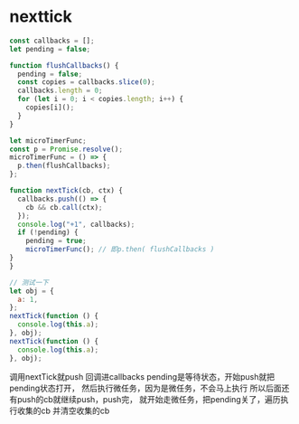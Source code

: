 # nexttick

```javascript
const callbacks = [];
let pending = false;

function flushCallbacks() {
  pending = false;
  const copies = callbacks.slice(0);
  callbacks.length = 0;
  for (let i = 0; i < copies.length; i++) {
    copies[i]();
  }
}

let microTimerFunc;
const p = Promise.resolve();
microTimerFunc = () => {
  p.then(flushCallbacks);
};

function nextTick(cb, ctx) {
  callbacks.push(() => {
    cb && cb.call(ctx);
  });
  console.log("+1", callbacks);
  if (!pending) {
    pending = true;
    microTimerFunc(); // 即p.then( flushCallbacks )
}
}

// 测试一下
let obj = {
  a: 1,
};
nextTick(function () {
  console.log(this.a);
}, obj);
nextTick(function () {
  console.log(this.a);
}, obj);
```

调用nextTick就push 回调进callbacks
pending是等待状态，开始push就把pending状态打开，
然后执行微任务，因为是微任务，不会马上执行
所以后面还有push的cb就继续push，push完，
就开始走微任务，把pending关了，遍历执行收集的cb
并清空收集的cb
